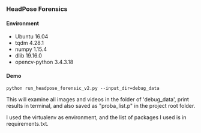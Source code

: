 ### HeadPose Forensics

#### Environment

- Ubuntu 16.04
- tqdm 4.28.1
- numpy 1.15.4
- dlib 19.16.0
- opencv-python 3.4.3.18

#### Demo

```
python run_headpose_forensic_v2.py --input_dir=debug_data
```

This will examine all images and videos in the folder of 'debug_data', print results in terminal, and also saved as "proba_list.p" in the project root folder.

I used the virtualenv as environment, and the list of packages I used is in requirements.txt.